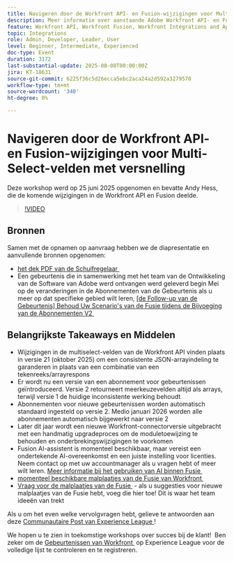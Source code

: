 ```yaml
---
title: Navigeren door de Workfront API- en Fusion-wijzigingen voor Multi-Select-velden met versnelling
description: Meer informatie over aanstaande Adobe Workfront API- en Fusion-wijzigingen, waaronder updates voor meerdere velden, versiebeheer van abonnementen voor gebeurtenissen en strategieën om onderbrekingswijzigingen te voorkomen.
feature: Workfront API, Workfront Fusion, Workfront Integrations and Apps
topic: Integrations
role: Admin, Developer, Leader, User
level: Beginner, Intermediate, Experienced
doc-type: Event
duration: 3172
last-substantial-update: 2025-08-08T00:00:00Z
jira: KT-18631
source-git-commit: 6225f36c5d26ecca5ebc2aca24a2d592a3279570
workflow-type: tm+mt
source-wordcount: '340'
ht-degree: 0%

---
```



# Navigeren door de Workfront API- en Fusion-wijzigingen voor Multi-Select-velden met versnelling

Deze workshop werd op 25 juni 2025 opgenomen en bevatte Andy Hess, die de komende wijzigingen in de Workfront API en Fusion deelde.

>[!VIDEO](https://video.tv.adobe.com/v/3469978/?learn=on&enablevpops)

## Bronnen

Samen met de opnamen op aanvraag hebben we de diapresentatie en aanvullende bronnen opgenomen:
* [&#x200B; het dek PDF van de Schuifregelaar &#x200B;](https://workfront-experience.s3.us-west-2.amazonaws.com/Training/Guides/Customer+Success+at+Scale/Navigating+the+API+and+Fusion+Changes+for+Multi-Select+Fields+with+Ease+062425.pdf)
* Een gebeurtenis die in samenwerking met het team van de Ontwikkeling van de Software van Adobe werd ontvangen werd geleverd begin Mei op de veranderingen in de Abonnementen van de Gebeurtenis als u meer op dat specifieke gebied wilt leren, [&#x200B; [de Follow-up van de Gebeurtenis] Behoud Uw Scenario&#39;s van de Fusie tijdens de Bijvoeging van de Abonnementen V2 &#x200B;](https://experienceleaguecommunities.adobe.com/t5/workfront-discussions/event-follow-up-preserving-your-fusion-scenarios-during-the/m-p/754182#M4041)

## Belangrijkste Takeaways en Middelen

* Wijzigingen in de multiselect-velden van de Workfront API vinden plaats in versie 21 (oktober 2025) om een consistente JSON-arrayindeling te garanderen in plaats van een combinatie van een tekenreeks/arrayrespons
* Er wordt nu een versie van een abonnement voor gebeurtenissen geïntroduceerd. Versie 2 retourneert meerkeuzevelden altijd als arrays, terwijl versie 1 de huidige inconsistente werking behoudt
* Abonnementen voor nieuwe gebeurtenissen worden automatisch standaard ingesteld op versie 2. Medio januari 2026 worden alle abonnementen automatisch bijgewerkt naar versie 2
* Later dit jaar wordt een nieuwe Workfront-connectorversie uitgebracht met een handmatig upgradeproces om de moduletoewijzing te behouden en onderbrekingswijzigingen te voorkomen
* Fusion AI-assistent is momenteel beschikbaar, maar vereist een ondertekende AI-overeenkomst en een juiste instelling voor licenties. Neem contact op met uw accountmanager als u vragen hebt of meer wilt leren. [&#x200B; Meer informatie bij het gebruiken van AI binnen Fusie &#x200B;](https://experienceleague.adobe.com/nl/docs/workfront-fusion/using/manage-scenarios/fusion-ai-assistant)
* [&#x200B; momenteel beschikbare malplaatjes van de Fusie van Workfront &#x200B;](https://experienceleague.adobe.com/nl/docs/workfront-fusion/using/create-and-manage-templates/currently-available-fusion-templates)
* [&#x200B; Vraag voor de malplaatjes van de Fusie &#x200B;](https://experienceleaguecommunities.adobe.com/t5/workfront-discussions/call-for-fusion-template-ideas/m-p/732085#M3686) - als u suggesties voor nieuwe malplaatjes van de Fusie hebt, voeg die hier toe! Dit is waar het team ideeën van trekt  

Als u om het even welke vervolgvragen hebt, gelieve te antwoorden aan deze [&#x200B; Communautaire Post van Experience League &#x200B;](https://experienceleaguecommunities.adobe.com/t5/workfront-discussions/event-follow-up-navigating-the-workfront-api-and-fusion-changes/td-p/761253)! 

We hopen u te zien in toekomstige workshops over succes bij de klant!  Ben zeker om de [&#x200B; Gebeurtenissen van Workfront &#x200B;](https://experienceleague.adobe.com/events/?lang=nl-NL&filters=Workfront) op Experience League voor de volledige lijst te controleren en te registreren.